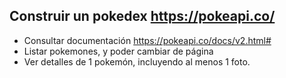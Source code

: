 ## Construir un pokedex https://pokeapi.co/

- Consultar documentación https://pokeapi.co/docs/v2.html#
- Listar pokemones, y poder cambiar de página
- Ver detalles de 1 pokemón, incluyendo al menos 1 foto.
